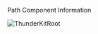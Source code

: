 Path Component Information

![ThunderKitRoot](Packages/com.passivepicasso.thunderkit/Documentation/graphics/PathComponents/ThunderKitRoot.png)
